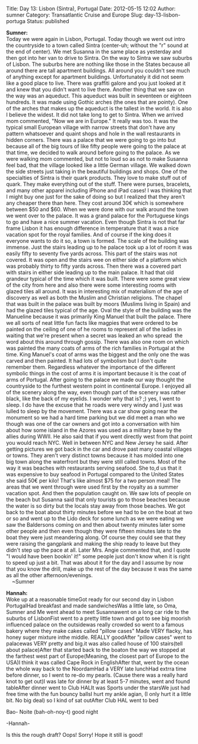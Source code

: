 Title: Day 13: Lisbon (Sintra), Portugal
Date: 2012-05-15 12:02
Author: sumner
Category: Transatlantic Cruise and Europe
Slug: day-13-lisbon-portuga
Status: published

**Sumner:**  
Today we were again in Lisbon, Portugal. Today though we went out intro
the countryside to a town called Sintra (center-uh; without the "r"
sound at the end of center). We met Susanna in the same place as
yesterday and then got into her van to drive to Sintra. On the way to
Sintra we saw suburbs of Lisbon. The suburbs here are nothing like those
in the States because all around there are tall apartment buildings. All
around you couldn't see much of anything except for apartment buildings.
Unfortunately it did not seem like a good place to live. There was
graffiti galore and you just looked at it and knew that you didn't want
to live there. Another thing that we saw on the way was an aqueduct.
This aqueduct was built in seventeen or eighteen hundreds. It was made
using Gothic arches (the ones that are pointy). One of the arches that
makes up the aqueduct is the tallest in the world. It is also I believe
the widest. It did not take long to get to Sintra. When we arrived mom
commented, "Now we are in Europe." It really was too. It was the typical
small European village with narrow streets that don't have any pattern
whatsoever and quaint shops and hole in the wall restaurants in hidden
corners. There was a palace that we were going to go into but because
all of the big tours of like fifty people were going to the palace at
that time, we decided to walk around before going to the palace. As we
were walking mom commented, but not to loud so as not to make Susanna
feel bad, that the village looked like a little German village. We
walked down the side streets just taking in the beautiful buildings and
shops. One of the specialties of Sintra is their quark products. They
love to make stuff out of quark. They make everything out of the stuff.
There were purses, bracelets, and many other apparel including iPhone
and iPad cases! I was thinking that I might buy one just for the sake of
doing so but I realized that they aren't any cheaper there than here.
They cost around 30€ which is somewhere between \$50 and \$60. When we
were done with our walk around the town we went over to the palace. It
was a grand palace for the Portuguese kings to go and have a nice summer
vacation. Even though Sintra is not that far frame Lisbon it has enough
difference in temperature that it was a nice vacation spot for the royal
families. And of course if the king does it everyone wants to do it so,
a town is formed. The scale of the building was immense. Just the
stairs leading up to he palace took up a lot of room it was easily fifty
to seventy five yards across. This part of the stairs was not covered.
It was open and the stairs wee on either side of a platform which was
probably thirty to fifty yards across. Then there was a covered part
with stairs in either side leading up to the main palace. It had that
old grandeur typical of the time which it was built. There were some
great view of the city from here and also there were some interesting
rooms with glazed tiles all around. It was in interesting mix of
materialism of the age of discovery as well as both the Muslim and
Christian religions. The chapel that was built in the palace was built
by moors (Muslims living in Spain) and had the glazed tiles typical of
the age. Oval the style of the building was the Manueline because it was
primarily King Manuel that built the palace. There we all sorts of neat
little fun facts like magpies that were ordered to be painted on the
ceiling of one of he rooms to represent all of the ladies in waiting
that we're present when a secret was leaked an who spread  the word
about this around through gossip. There was also one room on which was
painted the many coats of arms of the rich families in Portugal at the
time. King Manuel's coat of arms was the biggest and the only one the
was carved and then painted. It had lots of symbolism but I don't quite
remember them. Regardless whatever the importance of the different
symbolic things in the cost of arms it is important because it is the
coat of arms of Portugal. After going to the palace we made our way
thought the countryside to the furthest western point in continental
Europe. I enjoyed all of the scenery along the way, even though part of
the scenery was rather black, like the back of my eyelids. I wonder why
that is? ;) yes, I went to sleep. I do have the excuse that he roads
were very windy and I just was lulled to sleep by the movement. There
was a car show going near the monument so we had a hard time parking but
we did meet a man who we though was one of the car owners and got into a
conversation with him about how some island in the Azores was used as a
military base by the allies during WWII. He also said that if you went
directly west from that point you would reach NYC. Well in between NYC
and New Jersey he said. After getting pictures we got back in the car
and drove past many coastal villages or towns. They aren't very distinct
towns because it has molded into one big town along the waterfront but
they were still called towns. Most of the way it was beaches with
restaurants serving seafood. She to,d us that it was expensive to buy
seafood in Portugal compared to the United States she said 50€ per kilo!
That's like almost \$75 for a two person meal! The areas that we went
through were used first by the royalty as a summer vacation spot. And
then the population caught on. We saw lots of people on the beach but
Susanna said that only tourists go to those beaches because the water is
so dirty but the locals stay away from those beaches. We got back to the
boat about thirty minutes before we had to be on the boat at two or so
and went up to the Lido deck for some lunch as we were eating we saw the
Baldersons coming on and then about twenty minutes later some other
people and then even though they were fifteen minutes late to the boat
they were just meandering along. Of course they could see that they were
raising the gangplank and making the ship ready to leave but they didn't
step up the pace at all. Later Mrs. Angie commented that, and I quote "I
would have been bookin' it!" some people just don't know when it is
right to speed up just a bit. That was about it for the day and I assume
by now that you know the drill, make up the rest of the day because it
was the same as all the other afternoon/evenings.  
    \~Sumner

**Hannah:**  
Woke up at a reasonable timeGot ready for our second day in Lisbon
PortugalHad breakfast and made sandwichesWas a little late, so Oma,
Sumner and Me went ahead to meet Susannawent on a long car ride to the
suburbs of LisbonFist went to a pretty little town and got to see big
moorish influenced palace on the outsidewas really crowded so went to a
famous bakery where they make cakes called "pillow cases" Made VERY
flacky, has honey suger mixture inthe middle. REALLY goodAfter "pillow
cases" went to palacewas VERY pretty and big.it was also called house of
100 stairs(tell about palace)After that started back to the boaton the
way we stopped at the farthest west part of Europe(Meaning, the closest
part of Europe to the USA)I think it was called Cape Rock in
EnglishAfter that, went by the ocean the whole way back to the
NoordamHad a VERY late lunchHad extrra time before dinner, so I went to
re-do my pearls. (Cause there was a really hard knot to get out)I was
late for dinner by at least 5-7 minutes, went and found tableAfter
dinner went to Club HALIt was Sports under the starsWe just had free
time with the fun bouncy ballsI hurt my ankle agian, (I only hurt it a
little bit. No big deal) so I kind of sat outAfter Club HAL went to bed  
  
  
Bao- Noite (bah-oh-noy-t) good night  
  
  
-Hannah-  
  
  
Is this the rough draft? Oops! Sorry! Hope it still is good!
